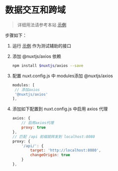 # 数据交互和跨域

>详细用法请参考本站 [示例](https://gitee.com/dexterleslie/demonstration/tree/master/front-end/demo-nuxt/%E6%95%B0%E6%8D%AE%E4%BA%A4%E4%BA%92%E5%92%8C%E8%B7%A8%E5%9F%9F)

步骤如下：

1. 运行 [示例](https://gitee.com/dexterleslie/demonstration/tree/master/front-end/demo-nuxt/demo-backend-api) 作为测试辅助的接口

2. 添加 @nuxtjs/axios 依赖

   ```bash
   npm install $nuxtjs/axios --save
   ```

3. 配置 nuxt.config.js 中 modules添加 @nuxtjs/axios

   ```javascript
   modules: [
   	// 添加axios
   	'@nuxtjs/axios'
   ],
   ```

4. 添加如下配置到 nuxt.config.js 中启用 axios 代理

   ```javascript
   axios: {
       // 启用axios代理
       proxy: true
   },
   // 匹配 /api 前缀就转发到 localhost:8080
   proxy: {
       '/api/': {
           target: 'http://localhost:8080',
           changeOrigin: true
       }
   },
   ```

   
